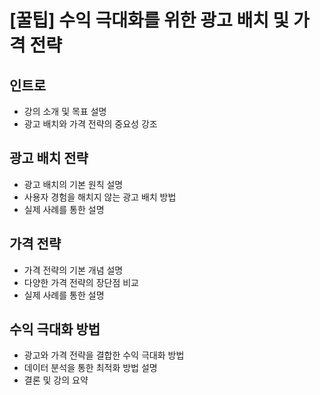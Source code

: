 # [꿀팁] 수익 극대화를 위한 광고 배치 및 가격 전략

## 인트로
- 강의 소개 및 목표 설명
- 광고 배치와 가격 전략의 중요성 강조

## 광고 배치 전략
- 광고 배치의 기본 원칙 설명
- 사용자 경험을 해치지 않는 광고 배치 방법
- 실제 사례를 통한 설명

## 가격 전략
- 가격 전략의 기본 개념 설명
- 다양한 가격 전략의 장단점 비교
- 실제 사례를 통한 설명

## 수익 극대화 방법
- 광고와 가격 전략을 결합한 수익 극대화 방법
- 데이터 분석을 통한 최적화 방법 설명
- 결론 및 강의 요약